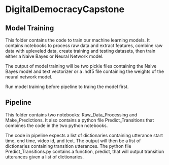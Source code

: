 # DigitalDemocracyCapstone

## Model Training

This folder contains the code to train our machine learning models. It contains notebooks to process raw data and extract features, combine raw data with upleveled data, create training and testing datasets, then train either a Naive Bayes or Neural Network model.

The output of model training will be two pickle files containing the Naive Bayes model and text vectorizer or a .hdf5
file containing the weights of the neural network model.

Run model training before pipeline to traing the model first.


## Pipeline

This folder contains two notebooks: Raw_Data_Processing and Make_Predictions. It also contains a python file Predict_Transitions that combines the code in the two python notebooks.

The code in pipeline expects a list of dictionaries containing utterance start time, end time, video id, and text.
The output will then be a list of dictionaries containing transition utterances. The python file 
Predict_Transitions.py contains a function, predict, that will output transition utterances given a list of dictionaries.


